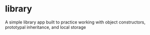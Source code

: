 # library
A simple library app built to practice working with object constructors, prototypal inheritance, and local storage
